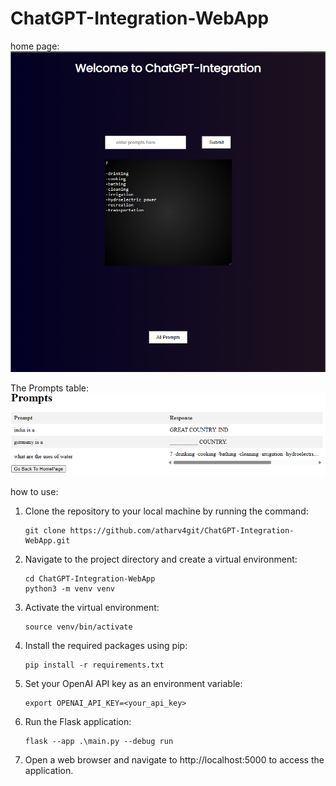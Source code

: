 # ChatGPT-Integration-WebApp


home page:
![img_1.png](img_1.png)


The Prompts table:
![img.png](img.png)


how to use:
1. Clone the repository to your local machine by running the command:
    ```
   git clone https://github.com/atharv4git/ChatGPT-Integration-WebApp.git
   ```
2. Navigate to the project directory and create a virtual environment:
    ```
   cd ChatGPT-Integration-WebApp
    python3 -m venv venv
    ```
3. Activate the virtual environment:
    ```
   source venv/bin/activate
   ```
4. Install the required packages using pip:
    ```
   pip install -r requirements.txt
   ```
5. Set your OpenAI API key as an environment variable:
    ```
   export OPENAI_API_KEY=<your_api_key>
   ```
6. Run the Flask application:
   ```
   flask --app .\main.py --debug run
   ```
7. Open a web browser and navigate to http://localhost:5000 to access the application.
